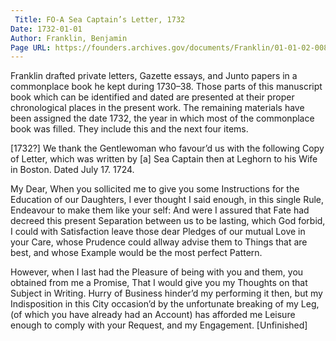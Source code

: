 ```yaml
---
 Title: FO-A Sea Captain’s Letter, 1732
Date: 1732-01-01
Author: Franklin, Benjamin
Page URL: https://founders.archives.gov/documents/Franklin/01-01-02-0087
---
```


Franklin drafted private letters, Gazette essays, and Junto papers in a commonplace book he kept during 1730–38. Those parts of this manuscript book which can be identified and dated are presented at their proper chronological places in the present work. The remaining materials have been assigned the date 1732, the year in which most of the commonplace book was filled. They include this and the next four items.
 

[1732?]
We thank the Gentlewoman who favour’d us with the following Copy of Letter, which was written by [a] Sea Captain then at Leghorn to his Wife in Boston. Dated July 17. 1724.


My Dear,
When you sollicited me to give you some Instructions for the Education of our Daughters, I ever thought I said enough, in this single Rule, Endeavour to make them like your self: And were I assured that Fate had decreed this present Separation between us to be lasting, which God forbid, I could with Satisfaction leave those dear Pledges of our mutual Love in your Care, whose Prudence could allway advise them to Things that are best, and whose Example would be the most perfect Pattern.

However, when I last had the Pleasure of being with you and them, you obtained from me a Promise, That I would give you my Thoughts on that Subject in Writing. Hurry of Business hinder’d my performing it then, but my Indisposition in this City occasion’d by the unfortunate breaking of my Leg, (of which you have already had an Account) has afforded me Leisure enough to comply with your Request, and my Engagement. [Unfinished]


